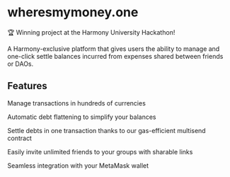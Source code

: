 # wheresmymoney.one

🏆 Winning project at the Harmony University Hackathon! 

A Harmony-exclusive platform that gives users the ability to manage and one-click settle balances incurred from expenses shared between friends or DAOs.

## Features

Manage transactions in hundreds of currencies

Automatic debt flattening to simplify your balances

Settle debts in one transaction thanks to our gas-efficient multisend contract

Easily invite unlimited friends to your groups with sharable links

Seamless integration with your MetaMask wallet
